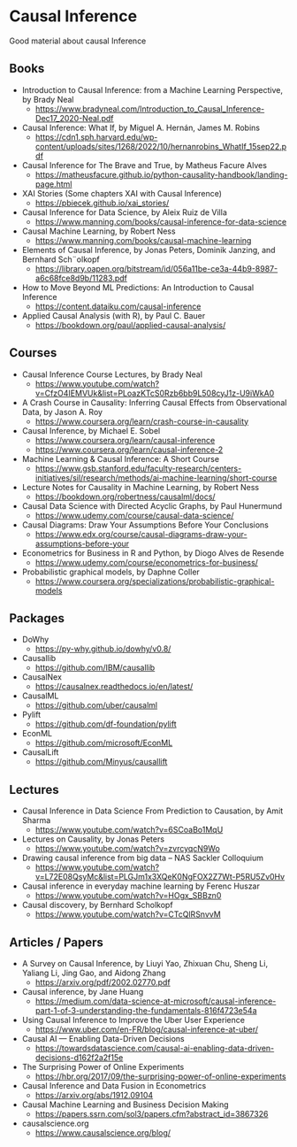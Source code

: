 # Causal Inference
Good material about causal Inference

## Books
* Introduction to Causal Inference: from a Machine Learning Perspective, by Brady Neal
  * https://www.bradyneal.com/Introduction_to_Causal_Inference-Dec17_2020-Neal.pdf
* Causal Inference: What If, by Miguel A. Hernán, James M. Robins
  * https://cdn1.sph.harvard.edu/wp-content/uploads/sites/1268/2022/10/hernanrobins_WhatIf_15sep22.pdf
* Causal Inference for The Brave and True, by Matheus Facure Alves
  * https://matheusfacure.github.io/python-causality-handbook/landing-page.html
* XAI Stories (Some chapters XAI with Causal Inference)
  * https://pbiecek.github.io/xai_stories/
* Causal Inference for Data Science, by Aleix Ruiz de Villa
  * https://www.manning.com/books/causal-inference-for-data-science
* Causal Machine Learning, by Robert Ness
  * https://www.manning.com/books/causal-machine-learning
* Elements of Causal Inference, by Jonas Peters, Dominik Janzing, and Bernhard Sch¨olkopf
  * https://library.oapen.org/bitstream/id/056a11be-ce3a-44b9-8987-a6c68fce8d9b/11283.pdf
* How to Move Beyond ML Predictions: An Introduction to Causal Inference
  * https://content.dataiku.com/causal-inference
* Applied Causal Analysis (with R), by Paul C. Bauer
  * https://bookdown.org/paul/applied-causal-analysis/

## Courses
* Causal Inference Course Lectures, by Brady Neal
  * https://www.youtube.com/watch?v=CfzO4IEMVUk&list=PLoazKTcS0Rzb6bb9L508cyJ1z-U9iWkA0
* A Crash Course in Causality: Inferring Causal Effects from Observational Data, by Jason A. Roy
  * https://www.coursera.org/learn/crash-course-in-causality
* Causal Inference, by Michael E. Sobel
  * https://www.coursera.org/learn/causal-inference
  * https://www.coursera.org/learn/causal-inference-2
* Machine Learning & Causal Inference: A Short Course
  * https://www.gsb.stanford.edu/faculty-research/centers-initiatives/sil/research/methods/ai-machine-learning/short-course
* Lecture Notes for Causality in Machine Learning, by Robert Ness
  * https://bookdown.org/robertness/causalml/docs/
* Causal Data Science with Directed Acyclic Graphs, by Paul Hunermund
  * https://www.udemy.com/course/causal-data-science/
* Causal Diagrams: Draw Your Assumptions Before Your Conclusions
  * https://www.edx.org/course/causal-diagrams-draw-your-assumptions-before-your
* Econometrics for Business in R and Python, by Diogo Alves de Resende
  * https://www.udemy.com/course/econometrics-for-business/
* Probabilistic graphical models, by Daphne Coller
  * https://www.coursera.org/specializations/probabilistic-graphical-models

## Packages
* DoWhy
  * https://py-why.github.io/dowhy/v0.8/
* Causallib
  * https://github.com/IBM/causallib
* CausalNex
  * https://causalnex.readthedocs.io/en/latest/
* CausalML
  * https://github.com/uber/causalml
* Pylift
  * https://github.com/df-foundation/pylift
* EconML
  * https://github.com/microsoft/EconML
* CausalLift
  * https://github.com/Minyus/causallift


## Lectures
* Causal Inference in Data Science From Prediction to Causation, by Amit Sharma
  * https://www.youtube.com/watch?v=6SCoaBo1MqU
* Lectures on Causality, by Jonas Peters
  * https://www.youtube.com/watch?v=zvrcyqcN9Wo
* Drawing causal inference from big data – NAS Sackler Colloquium
  * https://www.youtube.com/watch?v=L72E08QsyMc&list=PLGJm1x3XQeK0NgFOX2Z7Wt-P5RU5Zv0Hv
* Causal inference in everyday machine learning by Ferenc Huszar
  * https://www.youtube.com/watch?v=HOgx_SBBzn0
* Causal discovery,  by Bernhard Scholkopf
  * https://www.youtube.com/watch?v=CTcQlRSnvvM

## Articles / Papers
* A Survey on Causal Inference, by Liuyi Yao, Zhixuan Chu, Sheng Li, Yaliang Li, Jing Gao, and Aidong Zhang
  * https://arxiv.org/pdf/2002.02770.pdf
* Causal inference, by Jane Huang
  * https://medium.com/data-science-at-microsoft/causal-inference-part-1-of-3-understanding-the-fundamentals-816f4723e54a
* Using Causal Inference to Improve the Uber User Experience
  * https://www.uber.com/en-FR/blog/causal-inference-at-uber/
* Causal AI — Enabling Data-Driven Decisions
  * https://towardsdatascience.com/causal-ai-enabling-data-driven-decisions-d162f2a2f15e
* The Surprising Power of Online Experiments
  * https://hbr.org/2017/09/the-surprising-power-of-online-experiments
* Causal Inference and Data Fusion in Econometrics
  * https://arxiv.org/abs/1912.09104
* Causal Machine Learning and Business Decision Making
  * https://papers.ssrn.com/sol3/papers.cfm?abstract_id=3867326
* causalscience.org
  * https://www.causalscience.org/blog/
